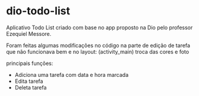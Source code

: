 # dio-todo-list
Aplicativo Todo List 
criado com base no app proposto na Dio pelo professor Ezequiel Messore.

Foram feitas algumas modificações no código na parte de edição de tarefa
que não funcionava bem e no layout: (activity_main) troca das cores e foto 

 principais funções:
 - Adiciona uma tarefa com data e hora marcada
 - Edita tarefa 
 - Deleta tarefa 
